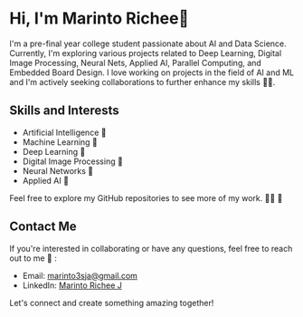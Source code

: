 # Hi, I'm Marinto Richee👋

I'm a pre-final year college student passionate about AI and Data Science. Currently, I'm exploring various projects related to Deep Learning, Digital Image Processing, Neural Nets, Applied AI, Parallel Computing, and Embedded Board Design. I love working on projects in the field of AI and ML and I'm actively seeking collaborations to further enhance my skills 😮‍💨.

## Skills and Interests

- Artificial Intelligence 🫡
- Machine Learning 🫡
- Deep Learning 🫡
- Digital Image Processing 🫡
- Neural Networks 🫡
- Applied AI 🫡

Feel free to explore my GitHub repositories to see more of my work. 😶‍🌫️ 🧐

## Contact Me

If you're interested in collaborating or have any questions, feel free to reach out to me 🤙 :


- Email: [marinto3sja@gmail.com](mailto:marinto3sja@gmail.com)
- LinkedIn: [Marinto Richee J](https://www.linkedin.com/in/marinto-richee/)

Let's connect and create something amazing together!
